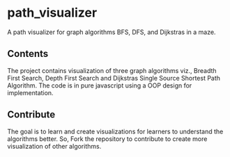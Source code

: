 # path_visualizer
A path visualizer for graph algorithms BFS, DFS, and Dijkstras in a maze.

## Contents
The project contains visualization of three graph algorithms viz., Breadth First Search, Depth First Search and Dijkstras Single Source Shortest Path 
Algorithm. The code is in pure javascript using a OOP design for implementation.

## Contribute
The goal is to learn and create visualizations for learners to understand the algorithms better.
So, Fork the repository to contribute to create more visualization of other algorithms.
